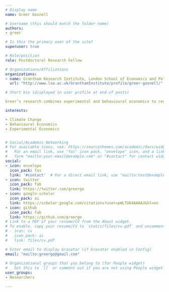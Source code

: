 ```yaml
---
# Display name
name: Greer Gosnell

# Username (this should match the folder name)
authors:
- greer

# Is this the primary user of the site?
superuser: true

# Role/position
role: Postdoctoral Research Fellow

# Organizations/Affiliations
organizations:
- name: Grantham Research Institute, London School of Economics and Political Science
  url: "http://www.lse.ac.uk/GranthamInstitute/profile/greer-gosnell/"

# Short bio (displayed in user profile at end of posts)

Greer’s research combines experimental and behavioural economics to reveal cost-effective climate change mitigation strategies at the microeconomic level.  Her current research focuses on the contexts of commercial fuel efficiency (especially in the aviation industry), residential energy and resource use, and virtual grid capacity. She is also a BITSS Catalyst promoting transparency and reproducibility in social science research.

interests:

- Climate Change
- Behavioural Economics
- Experimental Economics


# Social/Academic Networking
# For available icons, see: https://sourcethemes.com/academic/docs/widgets/#icons
#   For an email link, use "fas" icon pack, "envelope" icon, and a link in the
#   form "mailto:your-email@example.com" or "#contact" for contact widget.
social:
- icon: envelope
  icon_pack: fas
  link: '#contact'  # For a direct email link, use "mailto:test@example.org".
- icon: twitter
  icon_pack: fab
  link: https://twitter.com/greergo
- icon: google-scholar
  icon_pack: ai
  link: https://scholar.google.com/citations?user=pWLTU64AAAAJ&hl=en
- icon: github
  icon_pack: fab
  link: https://github.com/greergo
# Link to a PDF of your resume/CV from the About widget.
# To enable, copy your resume/CV to `static/files/cv.pdf` and uncomment the lines below.  
# - icon: cv
#   icon_pack: ai
#   link: files/cv.pdf

# Enter email to display Gravatar (if Gravatar enabled in Config)
email: "mailto:greergo@gmail.com"
  
# Organizational groups that you belong to (for People widget)
#   Set this to `[]` or comment out if you are not using People widget.  
user_groups:
- Researchers

---
```

